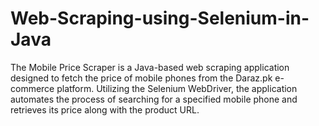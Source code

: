 # Web-Scraping-using-Selenium-in-Java
The Mobile Price Scraper is a Java-based web scraping application designed to fetch the price of mobile phones from the Daraz.pk e-commerce platform. Utilizing the Selenium WebDriver, the application automates the process of searching for a specified mobile phone and retrieves its price along with the product URL.
